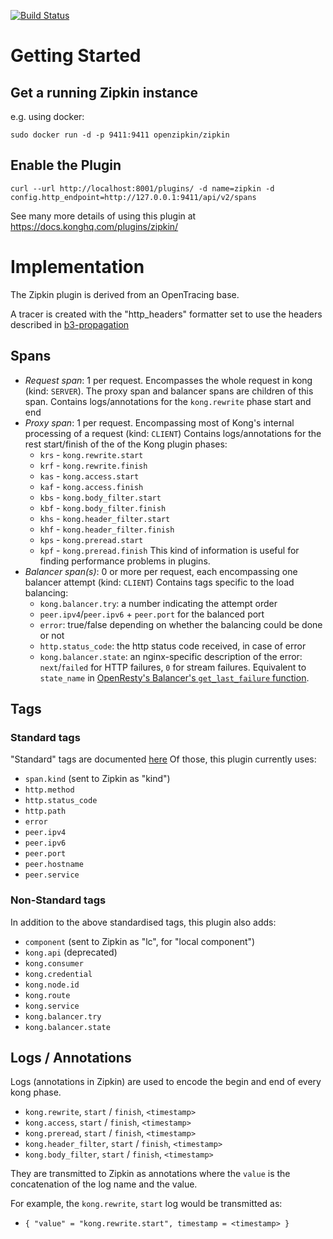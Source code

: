 [![Build Status][badge-travis-image]][badge-travis-url]

# Getting Started

## Get a running Zipkin instance

e.g. using docker:

```
sudo docker run -d -p 9411:9411 openzipkin/zipkin
```


## Enable the Plugin

```
curl --url http://localhost:8001/plugins/ -d name=zipkin -d config.http_endpoint=http://127.0.0.1:9411/api/v2/spans
```

See many more details of using this plugin at https://docs.konghq.com/plugins/zipkin/


# Implementation

The Zipkin plugin is derived from an OpenTracing base.

A tracer is created with the "http_headers" formatter set to use the headers described in [b3-propagation](https://github.com/openzipkin/b3-propagation)

## Spans

  - *Request span*: 1 per request. Encompasses the whole request in kong (kind: `SERVER`).
    The proxy span and balancer spans are children of this span.
    Contains logs/annotations for the `kong.rewrite` phase start and end
  - *Proxy span*: 1 per request. Encompassing most of Kong's internal processing of a request (kind: `CLIENT`)
    Contains logs/annotations for the rest start/finish of the of the Kong plugin phases:
    - `krs` - `kong.rewrite.start`
    - `krf` - `kong.rewrite.finish`
    - `kas` - `kong.access.start`
    - `kaf` - `kong.access.finish`
    - `kbs` - `kong.body_filter.start`
    - `kbf` - `kong.body_filter.finish`
    - `khs` - `kong.header_filter.start`
    - `khf` - `kong.header_filter.finish`
    - `kps` - `kong.preread.start`
    - `kpf` - `kong.preread.finish`
    This kind of information is useful for finding performance problems in plugins.
  - *Balancer span(s)*: 0 or more per request, each encompassing one balancer attempt (kind: `CLIENT`)
    Contains tags specific to the load balancing:
    - `kong.balancer.try`: a number indicating the attempt order
    - `peer.ipv4`/`peer.ipv6` + `peer.port` for the balanced port
    - `error`: true/false depending on whether the balancing could be done or not
    - `http.status_code`: the http status code received, in case of error
    - `kong.balancer.state`: an nginx-specific description of the error: `next`/`failed` for HTTP failures, `0` for stream failures.
      Equivalent to `state_name` in [OpenResty's Balancer's `get_last_failure` function](https://github.com/openresty/lua-resty-core/blob/master/lib/ngx/balancer.md#get_last_failure).

## Tags

### Standard tags

"Standard" tags are documented [here](https://github.com/opentracing/specification/blob/master/semantic_conventions.md)
Of those, this plugin currently uses:

  - `span.kind` (sent to Zipkin as "kind")
  - `http.method`
  - `http.status_code`
  - `http.path`
  - `error`
  - `peer.ipv4`
  - `peer.ipv6`
  - `peer.port`
  - `peer.hostname`
  - `peer.service`


### Non-Standard tags

In addition to the above standardised tags, this plugin also adds:

  - `component` (sent to Zipkin as "lc", for "local component")
  - `kong.api` (deprecated)
  - `kong.consumer`
  - `kong.credential`
  - `kong.node.id`
  - `kong.route`
  - `kong.service`
  - `kong.balancer.try`
  - `kong.balancer.state`

## Logs / Annotations

Logs (annotations in Zipkin) are used to encode the begin and end of every kong phase.

  - `kong.rewrite`, `start` / `finish`, `<timestamp>`
  - `kong.access`, `start` / `finish`, `<timestamp>`
  - `kong.preread`, `start` / `finish`, `<timestamp>`
  - `kong.header_filter`, `start` / `finish`, `<timestamp>`
  - `kong.body_filter`, `start` / `finish`, `<timestamp>`

They are transmitted to Zipkin as annotations where the `value` is the concatenation of the log name and the value.

For example, the `kong.rewrite`, `start` log would be transmitted as:

  - `{ "value" = "kong.rewrite.start", timestamp = <timestamp> }`


[badge-travis-url]: https://travis-ci.org/Kong/kong-plugin-zipkin/branches
[badge-travis-image]: https://travis-ci.org/Kong/kong-plugin-zipkin.svg?branch=master
